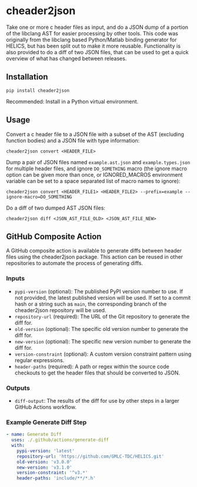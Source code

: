 # cheader2json

Take one or more c header files as input, and do a JSON dump of a portion of the libclang AST for easier processing by other
tools. This code was originally from the libclang based Python/Matlab binding generator for HELICS, but has been split out
to make it more reusable. Functionality is also provided to do a diff of two JSON files, that can be used to get a quick
overview of what has changed between releases.

## Installation

```shell
pip install cheader2json
```

Recommended: Install in a Python virtual environment.

## Usage

Convert a c header file to a JSON file with a subset of the AST (excluding function bodies) and a JSON file with type information:

```shell
cheader2json convert <HEADER_FILE>
```

Dump a pair of JSON files named `example.ast.json` and `example.types.json` for multiple header files, and ignore `DO_SOMETHING` macro
(the ignore macro option can be given more than once, or IGNORED_MACROS environment variable can be set to a space separated list of
macro names to ignore):

```shell
cheader2json convert <HEADER_FILE1> <HEADER_FILE2> --prefix=example --ignore-macro=DO_SOMETHING
```

Do a diff of two dumped AST JSON files:

```shell
cheader2json diff <JSON_AST_FILE_OLD> <JSON_AST_FILE_NEW>
```

## GitHub Composite Action

A GitHub composite action is available to generate diffs between header files using the cheader2json package. This action can be reused in other repositories to automate the process of generating diffs.

### Inputs

- `pypi-version` (optional): The published PyPI version number to use. If not provided, the latest published version will be used. If set to a commit hash or a string such as `main`, the corresponding branch of the cheader2json repository will be used.
- `repository-url` (required): The URL of the Git repository to generate the diff for.
- `old-version` (optional): The specific old version number to generate the diff for.
- `new-version` (optional): The specific new version number to generate the diff for.
- `version-constraint` (optional): A custom version constraint pattern using regular expressions.
- `header-paths` (required): A path or regex within the source code checkouts to get the header files that should be converted to JSON.

### Outputs

- `diff-output`: The results of the diff for use by other steps in a larger GitHub Actions workflow.

### Example Generate Diff Step

```yaml
- name: Generate Diff
  uses: ./.github/actions/generate-diff
  with:
    pypi-version: 'latest'
    repository-url: 'https://github.com/GMLC-TDC/HELICS.git'
    old-version: 'v3.0.0'
    new-version: 'v3.1.0'
    version-constraint: '^v3.*'
    header-paths: 'include/**/*.h'
```
